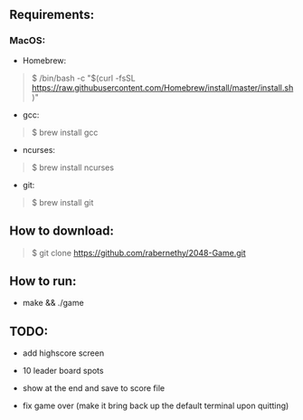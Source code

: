 ## Requirements:
### MacOS:
- Homebrew:
> $ /bin/bash -c "$(curl -fsSL https://raw.githubusercontent.com/Homebrew/install/master/install.sh)"

- gcc:
> $ brew install gcc

- ncurses:
> $ brew install ncurses

- git:
> $ brew install git


## How to download:
> $ git clone https://github.com/rabernethy/2048-Game.git

## How to run:
 - make && ./game

## TODO:
 - add highscore screen
 - 10 leader board spots
 - show at the end and save to score file

 - fix game over (make it bring back up the default terminal upon quitting)